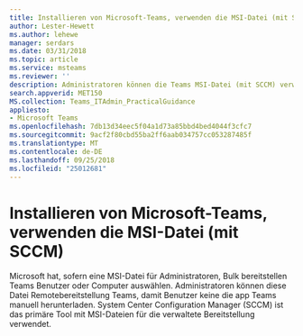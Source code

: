 ```yaml
---
title: Installieren von Microsoft-Teams, verwenden die MSI-Datei (mit SCCM)
author: Lester-Hewett
ms.author: lehewe
manager: serdars
ms.date: 03/31/2018
ms.topic: article
ms.service: msteams
ms.reviewer: ''
description: Administratoren können die Teams MSI-Datei (mit SCCM) verwenden, um Massen-Dpeloy Microsoft-Teams, Benutzer oder Computer auswählen.
search.appverid: MET150
MS.collection: Teams_ITAdmin_PracticalGuidance
appliesto:
- Microsoft Teams
ms.openlocfilehash: 7db13d34eec5f04a1d73a85bbd4bed4044f3cfc7
ms.sourcegitcommit: 9acf2f80cbd55ba2ff6aab034757cc053287485f
ms.translationtype: MT
ms.contentlocale: de-DE
ms.lasthandoff: 09/25/2018
ms.locfileid: "25012681"
---
```

<a name="install-microsoft-teams-using-msi-with-sccm"></a>Installieren von Microsoft-Teams, verwenden die MSI-Datei (mit SCCM)
===========================================

Microsoft hat, sofern eine MSI-Datei für Administratoren, Bulk bereitstellen Teams Benutzer oder Computer auswählen. Administratoren können diese Datei Remotebereitstellung Teams, damit Benutzer keine die app Teams manuell herunterladen. System Center Configuration Manager (SCCM) ist das primäre Tool mit MSI-Dateien für die verwaltete Bereitstellung verwendet.

                                                                               
